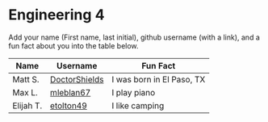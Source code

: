 # Engineering 4

Add your name (First name, last initial), github username (with a link), and a fun fact about you into the table below.

Name | Username | Fun Fact
--- | --- | ---
Matt S. | [DoctorShields](https://github.com/DoctorShields) | I was born in El Paso, TX
Max L. | [mleblan67](https://github.com/mleblan67) | I play piano
Elijah T. | [etolton49](https://github.com/etolton49) | I like camping

